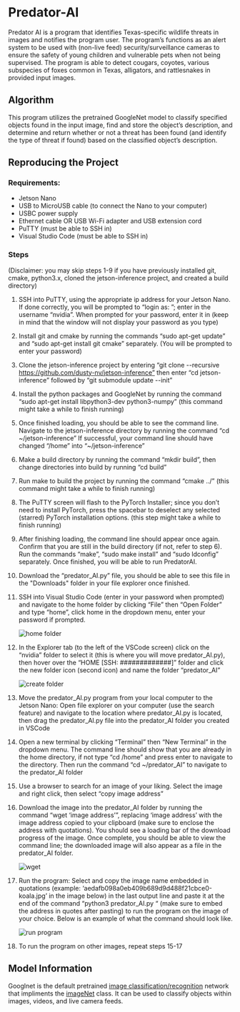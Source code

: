 # Predator-AI
Predator AI is a program that identifies Texas-specific wildlife threats in images and notifies the program user. The program’s functions as an alert system to be used with (non-live feed) security/surveillance cameras to ensure the safety of young children and vulnerable pets when not being supervised. The program is able to detect cougars, coyotes,  various subspecies of foxes common in Texas, alligators, and rattlesnakes in provided input images.


## Algorithm
This program utilizes the pretrained GoogleNet model to classify specified objects found in the input image, find and store the object’s description, and determine and return whether or not a threat has been found (and identify the type of threat if found) based on the classified object’s description.


## Reproducing the Project
### Requirements:
- Jetson Nano
- USB to MicroUSB cable (to connect the Nano to your computer)
- USBC power supply
- Ethernet cable OR USB Wi-Fi adapter and USB extension cord
- PuTTY (must be able to SSH in)
- Visual Studio Code (must be able to SSH in)

### Steps
(Disclaimer: you may skip steps 1-9 if you have previously installed git, cmake, python3.x, cloned the jetson-inference project, and created a build directory)
1. SSH into PuTTY, using the appropriate ip address for your Jetson Nano. If done correctly, you will be prompted to “login as: ”; enter in the username “nvidia”. When prompted for your password, enter it in (keep in mind that the window will not display your password as you type)
2. Install git and cmake by running the commands “sudo apt-get update” and “sudo apt-get install git cmake” separately. (You will be prompted to enter your password)
3. Clone the jetson-inference project by entering “git clone --recursive https://github.com/dusty-nv/jetson-inference”  then enter “cd jetson-inference” followed by “git submodule update --init”
4. Install the python packages and GoogleNet by running the command “sudo apt-get install libpython3-dev python3-numpy” (this command might take a while to finish running)
5. Once finished loading, you should be able to see the command line. Navigate to the jetson-inference directory by running the command “cd \~/jetson-inference” If successful, your command line should have changed “/home” into “~/jetson-inference”
6. Make a build directory by running the command “mkdir build”, then change directories into build by running “cd build”
7. Run make to build the project by running the command “cmake ../” (this command might take a while to finish running)
8. The PuTTY screen will flash to the PyTorch Installer; since you don’t need to install PyTorch, press the spacebar to deselect any selected (starred) PyTorch installation options. (this step might take a while to finish running)
9. After finishing loading, the command line should appear once again. Confirm that you are still in the build directory (if not, refer to step 6). Run the commands “make”,  “sudo make install” and “sudo ldconfig” separately. Once finished, you will be able to run PredatorAI.
10. Download the “predator_AI.py” file, you should be able to see this file in the "Downloads" folder in your file explorer once finished.
11. SSH into Visual Studio Code (enter in your password when prompted) and navigate to the home folder by clicking “File” then “Open Folder” and type “home”, click home in the dropdown menu, enter your password if prompted.
    
     ![home folder](https://github.com/DiaMak-2109/predator-AI/assets/72892433/620de963-63f5-4174-8d00-9d77965ca6e3)

12.  In the Explorer tab (to the left of the VSCode screen) click on the “nvidia” folder to select it (this is where you will move predator_AI.py), then hover over the “HOME [SSH: #############]” folder and click the new folder icon (second icon) and name the folder “predator_AI”

     ![create folder](https://github.com/DiaMak-2109/predator-AI/assets/72892433/4123c5c5-4de4-4d66-9a1a-c9aaa8c931bc)

13. Move the predator_AI.py program from your local computer to the Jetson Nano: Open file explorer on your computer (use the search feature) and navigate to the location where predator_AI.py is located, then drag the predator_AI.py file into the predator_AI folder you created in VSCode
14. Open a new terminal by clicking  “Terminal” then “New Terminal” in the dropdown menu. The command line should show that you are already in the home directory, if not type “cd /home” and press enter to navigate to the directory. Then run the command “cd ~/predator_AI” to navigate to the predator_AI folder
15. Use a browser to search for an image of your liking. Select the image and right click, then select “copy image address”
16. Download the image into the predator_AI folder by running the command “wget ‘image address’”, replacing ‘image address’ with the image address copied to your clipboard (make sure to enclose the address with quotations). You should see a loading bar of the  download progress of the image. Once complete, you should be able to view the command line; the downloaded image will also appear as a file in the predator_AI folder.

      ![wget](https://github.com/DiaMak-2109/predator-AI/assets/72892433/eadf62a5-eaf4-4587-b288-b1ec8375f9cf)
      
17. Run the program: Select and copy the image name embedded in quotations (example: ‘aedafb098a0eb409b689d9d488f21cbce0-koala.jpg’ in the image below) in the last output line and paste it at the end of the command “python3 predator_AI.py “ (make sure to embed the address in quotes after pasting) to run the program on the image of your choice. Below is an example of what the command should look like.
    
      ![run program](https://github.com/DiaMak-2109/predator-AI/assets/72892433/9483a266-67d8-4898-a4c1-4fa5c3d7eeb3)

18. To run the program on other images, repeat steps 15-17

## Model Information
Googlnet is the default pretrained [image classification/recognition](https://github.com/dusty-nv/jetson-inference/blob/master/docs/imagenet-console-2.md) network that impliments the [imageNet](https://rawgit.com/dusty-nv/jetson-inference/master/docs/html/python/jetson.inference.html#imageNet) class. It can be used to classify objects within images, videos, and live camera feeds.

